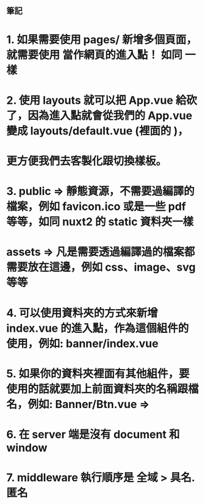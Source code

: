 ## 筆記

# 1. 如果需要使用 pages/ 新增多個頁面，就需要使用 <NuxtPage /> 當作網頁的進入點！ 如同 <router-view /> 一樣

# 2. 使用 layouts 就可以把 App.vue 給砍了，因為進入點就會從我們的 App.vue 變成 layouts/default.vue (裡面的 <slot />)，
#    更方便我們去客製化跟切換樣板。

# 3. public => 靜態資源，不需要過編譯的檔案，例如 favicon.ico 或是一些 pdf 等等，如同 nuxt2 的 static 資料夾一樣
#    assets => 凡是需要透過編譯過的檔案都需要放在這邊，例如 css、image、svg 等等

# 4. 可以使用資料夾的方式來新增 index.vue 的進入點，作為這個組件的使用，例如: banner/index.vue

# 5. 如果你的資料夾裡面有其他組件，要使用的話就要加上前面資料夾的名稱跟檔名，例如: Banner/Btn.vue  =>   <BannerBtn />

# 6. 在 server 端是沒有 document 和 window

# 7. middleware 執行順序是 全域 > 具名.匿名

